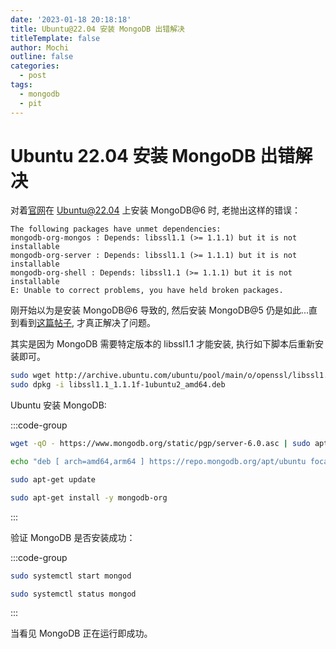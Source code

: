 ```yaml
---
date: '2023-01-18 20:18:18'
title: Ubuntu@22.04 安装 MongoDB 出错解决
titleTemplate: false
author: Mochi
outline: false
categories:
  - post
tags:
  - mongodb
  - pit
---
```


# Ubuntu 22.04 安装 MongoDB 出错解决

对着[官网](https://www.mongodb.com/docs/manual/tutorial/install-mongodb-on-ubuntu/)在 Ubuntu@22.04 上安装 MongoDB@6 时, 老抛出这样的错误：

```text
The following packages have unmet dependencies:
mongodb-org-mongos : Depends: libssl1.1 (>= 1.1.1) but it is not installable
mongodb-org-server : Depends: libssl1.1 (>= 1.1.1) but it is not installable
mongodb-org-shell : Depends: libssl1.1 (>= 1.1.1) but it is not installable
E: Unable to correct problems, you have held broken packages.
```

刚开始以为是安装 MongoDB@6 导致的, 然后安装 MongoDB@5 仍是如此...直到看到[这篇帖子](https://stackoverflow.com/questions/73656873/unable-to-install-mongodb-in-ubuntu-22-04-mongodb-org-libssl1-1), 才真正解决了问题。

其实是因为 MongoDB 需要特定版本的 libssl1.1 才能安装, 执行如下脚本后重新安装即可。

```bash
sudo wget http://archive.ubuntu.com/ubuntu/pool/main/o/openssl/libssl1.1_1.1.1f-1ubuntu2_amd64.deb
sudo dpkg -i libssl1.1_1.1.1f-1ubuntu2_amd64.deb
```

Ubuntu 安装 MongoDB:

:::code-group

```bash {0} [step1]
wget -qO - https://www.mongodb.org/static/pgp/server-6.0.asc | sudo apt-key add -
```

```bash [step2]
echo "deb [ arch=amd64,arm64 ] https://repo.mongodb.org/apt/ubuntu focal/mongodb-org/6.0 multiverse" | sudo tee /etc/apt/sources.list.d/mongodb-org-6.0.list
```

```bash [step3]
sudo apt-get update
```

```bash [step4]
sudo apt-get install -y mongodb-org
```

:::

验证 MongoDB 是否安装成功：

:::code-group

```bash [启动]
sudo systemctl start mongod
```

```bash [查看状态]
sudo systemctl status mongod
```

:::

当看见 MongoDB 正在运行即成功。

